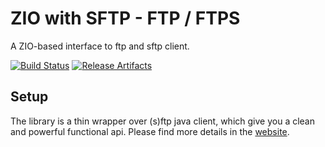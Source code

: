 # ZIO with SFTP - FTP / FTPS

A ZIO-based interface to ftp and sftp client.

[![Build Status][Badge-Circle]][Link-Circle]
[![Release Artifacts][Badge-SonatypeReleases]][Link-SonatypeReleases]

Setup
-----

The library is a thin wrapper over (s)ftp java client, which give you a clean and powerful functional api.
Please find more details in the [website](https://zio.github.io/zio-ftp/).

[Badge-Circle]: https://circleci.com/gh/zio/zio.svg?style=svg "circleci"
[Link-Circle]: https://circleci.com/gh/zio/zio-ftp "circleci"

[Link-SonatypeReleases]: https://oss.sonatype.org/content/repositories/releases/dev/zio/zio-ftp_2.12/ "Sonatype Releases"
[Badge-SonatypeReleases]: https://img.shields.io/nexus/r/https/oss.sonatype.org/dev.zio/zio-ftp_2.12.svg "Sonatype Releases"
